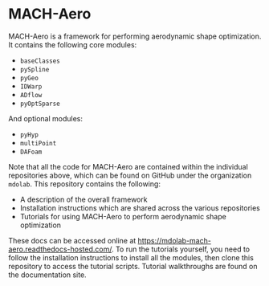 # MACH-Aero

MACH-Aero is a framework for performing aerodynamic shape optimization.
It contains the following core modules:
- `baseClasses`
- `pySpline`
- `pyGeo`
- `IDWarp`
- `ADflow`
- `pyOptSparse`

And optional modules:
- `pyHyp`
- `multiPoint`
- `DAFoam`

Note that all the code for MACH-Aero are contained within the individual repositories above, which can be found on GitHub under the organization `mdolab`.
This repository contains the following:
- A description of the overall framework
- Installation instructions which are shared across the various repositories
- Tutorials for using MACH-Aero to perform aerodynamic shape optimization

These docs can be accessed online at https://mdolab-mach-aero.readthedocs-hosted.com/.
To run the tutorials yourself, you need to follow the installation instructions to install all the modules, then clone this repository to access the tutorial scripts.
Tutorial walkthroughs are found on the documentation site.
